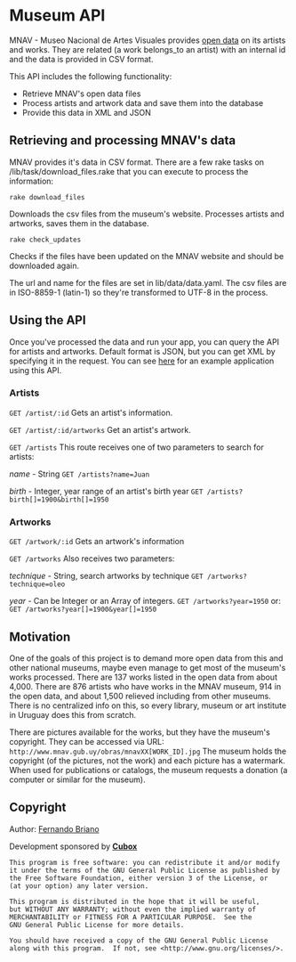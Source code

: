 # Museum API

MNAV - Museo Nacional de Artes Visuales provides [open data](http://www.mnav.gub.uy/cms.php?id=datosabiertos) on its artists and works. They are related (a work belongs_to an artist) with an internal id and the data is provided in CSV format.

This API includes the following functionality:

* Retrieve MNAV's open data files
* Process artists and artwork data and save them into the database
* Provide this data in XML and JSON

## Retrieving and processing MNAV's data

MNAV provides it's data in CSV format. There are a few rake tasks on /lib/task/download_files.rake that you can execute to process the information:

`rake download_files`

Downloads the csv files from the museum's website. Processes artists and artworks, saves them in the database.

`rake check_updates`

Checks if the files have been updated on the MNAV website and should be downloaded again.

The url and name for the files are set in lib/data/data.yaml. The csv files are in ISO-8859-1 (latin-1) so they're transformed to UTF-8 in the process.

## Using the API
Once you've processed the data and run your app, you can query the API for artists and artworks. Default format is JSON, but you can get XML by specifying it in the request. You can see [here](https://github.com/picandocodigo/mnav-opendata-front-end) for an example application using this API.

### Artists

`GET /artist/:id`
Gets an artist's information.

`GET /artist/:id/artworks`
Get an artist's artwork.

`GET /artists`
This route receives one of two parameters to search for artists:

*name* - String
`GET /artists?name=Juan`

*birth* - Integer, year range of an artist's birth year
`GET /artists?birth[]=1900&birth[]=1950`

### Artworks

`GET /artwork/:id`
Gets an artwork's information

`GET /artworks`
Also receives two parameters:

*technique* - String, search artworks by technique
`GET /artworks?technique=oleo`

*year* - Can be Integer or an Array of integers.
`GET /artworks?year=1950`
or:
`GET /artworks?year[]=1900&year[]=1950`

## Motivation

One of the goals of this project is to demand more open data from this and other national museums, maybe even manage to get most of the museum's works processed. There are 137 works listed in the open data from about 4,000. There are 876 artists who have works in the MNAV museum, 914 in the open data, and about 1,500 relieved including from other museums. There is no centralized info on this, so every library, museum or art institute in Uruguay does this from scratch.

There are pictures available for the works, but they have the museum's copyright. 
They can be accessed via URL:
`http://www.mnav.gub.uy/obras/mnavXX[WORK_ID].jpg`
The museum holds the copyright (of the pictures, not the work) and each picture has a watermark. When used for publications or catalogs, the museum requests a donation (a computer or similar for the museum).

## Copyright

Author: [Fernando Briano](http://picandocodigo.net)

Development sponsored by **[Cubox](http://cuboxlabs.com)**

    This program is free software: you can redistribute it and/or modify
    it under the terms of the GNU General Public License as published by
    the Free Software Foundation, either version 3 of the License, or
    (at your option) any later version.

    This program is distributed in the hope that it will be useful,
    but WITHOUT ANY WARRANTY; without even the implied warranty of
    MERCHANTABILITY or FITNESS FOR A PARTICULAR PURPOSE.  See the
    GNU General Public License for more details.

    You should have received a copy of the GNU General Public License
    along with this program.  If not, see <http://www.gnu.org/licenses/>.
